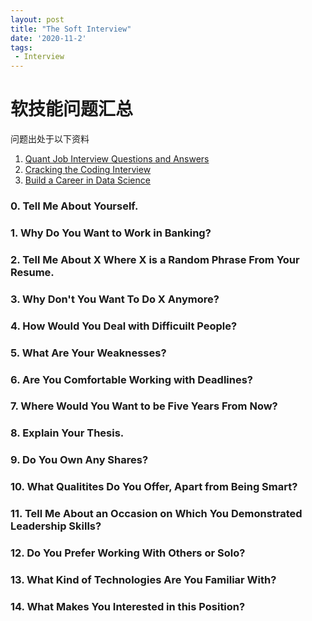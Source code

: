 ```yaml
---
layout: post
title: "The Soft Interview"
date: '2020-11-2'
tags:
 - Interview
---
```

# 软技能问题汇总 

问题出处于以下资料

1. [Quant Job Interview Questions and Answers](https://www.amazon.com/Quant-Interview-Questions-Answers-Second/dp/0987122827)
2. [Cracking the Coding Interview](https://www.amazon.com/Cracking-Coding-Interview-Programming-Questions/dp/0984782850)
3. [Build a Career in Data Science](https://www.amazon.com/Build-Career-Science-Jacqueline-Nolis/dp/1617296244)


### 0. Tell Me About Yourself.

### 1. Why Do You Want to Work in Banking?

### 2. Tell Me About X Where X is a Random Phrase From Your Resume.

### 3. Why Don't You Want To Do X Anymore?

### 4. How Would You Deal with Difficuilt People?

### 5. What Are Your Weaknesses?

### 6. Are You Comfortable Working with Deadlines?

### 7. Where Would You Want to be Five Years From Now?

### 8. Explain Your Thesis.

### 9. Do You Own Any Shares?

### 10. What Qualitites Do You Offer, Apart from Being Smart?

### 11. Tell Me About an Occasion on Which You Demonstrated Leadership Skills?

### 12. Do You Prefer Working With Others or Solo?

### 13. What Kind of Technologies Are You Familiar With?

### 14. What Makes You Interested in this Position?

